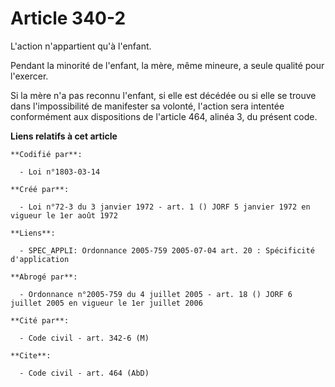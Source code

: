 # Article 340-2

L'action n'appartient qu'à l'enfant.

Pendant la minorité de l'enfant, la mère, même mineure, a seule qualité pour l'exercer.

Si la mère n'a pas reconnu l'enfant, si elle est décédée ou si elle se trouve dans l'impossibilité de manifester sa volonté,
l'action sera intentée conformément aux dispositions de l'article 464, alinéa 3, du présent code.

**Liens relatifs à cet article**

	**Codifié par**:

	  - Loi n°1803-03-14

	**Créé par**:

	  - Loi n°72-3 du 3 janvier 1972 - art. 1 () JORF 5 janvier 1972 en vigueur le 1er août 1972

	**Liens**:

	  - SPEC_APPLI: Ordonnance 2005-759 2005-07-04 art. 20 : Spécificité d'application

	**Abrogé par**:

	  - Ordonnance n°2005-759 du 4 juillet 2005 - art. 18 () JORF 6 juillet 2005 en vigueur le 1er juillet 2006

	**Cité par**:

	  - Code civil - art. 342-6 (M)

	**Cite**:

	  - Code civil - art. 464 (AbD)
